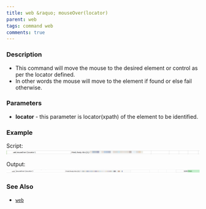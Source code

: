 ```yaml
---
title: web &raquo; mouseOver(locator)
parent: web
tags: command web
comments: true
---
```


### Description

- This command will move the mouse to the desired element or control as per the locator defined.
- In other words the mouse will move to the element if found or else fail otherwise.

### Parameters

- **locator** - this parameter is locator(xpath) of the element to be identified.

### Example

Script:<br/>
![](image/mouseOver_01.png)

Output:<br/>
![](image/mouseOver_02.png)

### See Also

- [`web`](index)